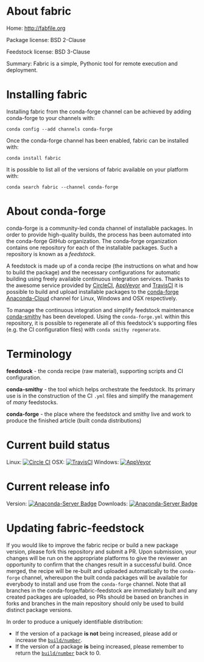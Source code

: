 About fabric
============

Home: http://fabfile.org

Package license: BSD 2-Clause

Feedstock license: BSD 3-Clause

Summary: Fabric is a simple, Pythonic tool for remote execution and deployment.



Installing fabric
=================

Installing fabric from the conda-forge channel can be achieved by adding conda-forge to your channels with:

```
conda config --add channels conda-forge
```

Once the conda-forge channel has been enabled, fabric can be installed with:

```
conda install fabric
```

It is possible to list all of the versions of fabric available on your platform with:

```
conda search fabric --channel conda-forge
```


About conda-forge
=================

conda-forge is a community-led conda channel of installable packages.
In order to provide high-quality builds, the process has been automated into the
conda-forge GitHub organization. The conda-forge organization contains one repository
for each of the installable packages. Such a repository is known as a *feedstock*.

A feedstock is made up of a conda recipe (the instructions on what and how to build
the package) and the necessary configurations for automatic building using freely
available continuous integration services. Thanks to the awesome service provided by
[CircleCI](https://circleci.com/), [AppVeyor](http://www.appveyor.com/)
and [TravisCI](https://travis-ci.org/) it is possible to build and upload installable
packages to the [conda-forge](https://anaconda.org/conda-forge)
[Anaconda-Cloud](http://docs.anaconda.org/) channel for Linux, Windows and OSX respectively.

To manage the continuous integration and simplify feedstock maintenance
[conda-smithy](http://github.com/conda-forge/conda-smithy) has been developed.
Using the ``conda-forge.yml`` within this repository, it is possible to regenerate all of
this feedstock's supporting files (e.g. the CI configuration files) with ``conda smithy regenerate``.


Terminology
===========

**feedstock** - the conda recipe (raw material), supporting scripts and CI configuration.

**conda-smithy** - the tool which helps orchestrate the feedstock.
                   Its primary use is in the construction of the CI ``.yml`` files
                   and simplify the management of *many* feedstocks.

**conda-forge** - the place where the feedstock and smithy live and work to
                  produce the finished article (built conda distributions)

Current build status
====================

Linux: [![Circle CI](https://circleci.com/gh/conda-forge/fabric-feedstock.svg?style=shield)](https://circleci.com/gh/conda-forge/fabric-feedstock)
OSX: [![TravisCI](https://travis-ci.org/conda-forge/fabric-feedstock.svg?branch=master)](https://travis-ci.org/conda-forge/fabric-feedstock)
Windows: [![AppVeyor](https://ci.appveyor.com/api/projects/status/github/conda-forge/fabric-feedstock?svg=True)](https://ci.appveyor.com/project/conda-forge/fabric-feedstock/branch/master)

Current release info
====================
Version: [![Anaconda-Server Badge](https://anaconda.org/conda-forge/fabric/badges/version.svg)](https://anaconda.org/conda-forge/fabric)
Downloads: [![Anaconda-Server Badge](https://anaconda.org/conda-forge/fabric/badges/downloads.svg)](https://anaconda.org/conda-forge/fabric)


Updating fabric-feedstock
=========================

If you would like to improve the fabric recipe or build a new
package version, please fork this repository and submit a PR. Upon submission,
your changes will be run on the appropriate platforms to give the reviewer an
opportunity to confirm that the changes result in a successful build. Once
merged, the recipe will be re-built and uploaded automatically to the
`conda-forge` channel, whereupon the built conda packages will be available for
everybody to install and use from the `conda-forge` channel.
Note that all branches in the conda-forge/fabric-feedstock are
immediately built and any created packages are uploaded, so PRs should be based
on branches in forks and branches in the main repository should only be used to
build distinct package versions.

In order to produce a uniquely identifiable distribution:
 * If the version of a package **is not** being increased, please add or increase
   the [``build/number``](http://conda.pydata.org/docs/building/meta-yaml.html#build-number-and-string).
 * If the version of a package **is** being increased, please remember to return
   the [``build/number``](http://conda.pydata.org/docs/building/meta-yaml.html#build-number-and-string)
   back to 0.
